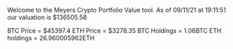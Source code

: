 Welcome to the Meyers Crypto Portfolio Value tool. 
As of 09/11/21 at 19:11:51 our valuation is $136505.58 

BTC Price = $45397.4
 ETH Price = $3278.35
BTC Holdings = 1.06BTC
 ETH holdings = 26.960005962ETH 
